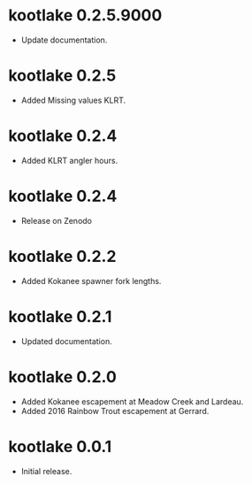 # kootlake 0.2.5.9000

- Update documentation.

# kootlake 0.2.5

- Added Missing values KLRT.

# kootlake 0.2.4

- Added KLRT angler hours.

# kootlake 0.2.4

- Release on Zenodo

# kootlake 0.2.2

- Added Kokanee spawner fork lengths.

# kootlake 0.2.1

- Updated documentation.

# kootlake 0.2.0

- Added Kokanee escapement at Meadow Creek and Lardeau.
- Added 2016 Rainbow Trout escapement at Gerrard.

# kootlake 0.0.1

- Initial release.
